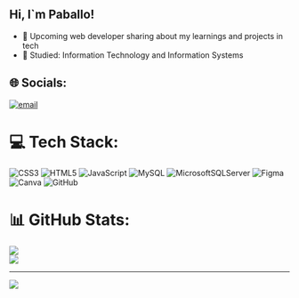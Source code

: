 ## Hi, I`m Paballo!

- 🔭 Upcoming web developer sharing about my learnings and projects in tech<br/>
- 🌱 Studied: Information Technology and Information Systems<br/>

## 🌐 Socials:
[![email](https://img.shields.io/badge/Email-D14836?logo=gmail&logoColor=white)](mailto:hlalelepaballo4@gmail.com) 

# 💻 Tech Stack:
![CSS3](https://img.shields.io/badge/css3-%231572B6.svg?style=for-the-badge&logo=css3&logoColor=white) ![HTML5](https://img.shields.io/badge/html5-%23E34F26.svg?style=for-the-badge&logo=html5&logoColor=white) ![JavaScript](https://img.shields.io/badge/javascript-%23323330.svg?style=for-the-badge&logo=javascript&logoColor=%23F7DF1E) ![MySQL](https://img.shields.io/badge/mysql-4479A1.svg?style=for-the-badge&logo=mysql&logoColor=white) ![MicrosoftSQLServer](https://img.shields.io/badge/Microsoft%20SQL%20Server-CC2927?style=for-the-badge&logo=microsoft%20sql%20server&logoColor=white) ![Figma](https://img.shields.io/badge/figma-%23F24E1E.svg?style=for-the-badge&logo=figma&logoColor=white) ![Canva](https://img.shields.io/badge/Canva-%2300C4CC.svg?style=for-the-badge&logo=Canva&logoColor=white) ![GitHub](https://img.shields.io/badge/github-%23121011.svg?style=for-the-badge&logo=github&logoColor=white)
# 📊 GitHub Stats:
![](https://github-readme-stats.vercel.app/api?username=Paballo797&theme=dark&hide_border=false&include_all_commits=true&count_private=true)<br/>
![](https://nirzak-streak-stats.vercel.app/?user=Paballo797&theme=dark&hide_border=false)<br/>

---
[![](https://visitcount.itsvg.in/api?id=Paballo797&icon=0&color=0)](https://visitcount.itsvg.in)

<!-- Proudly created with GPRM ( https://gprm.itsvg.in ) -->
